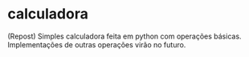 # calculadora
(Repost) Simples calculadora feita em python com operações básicas. Implementações de outras operações virão no futuro.

